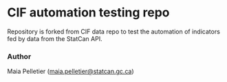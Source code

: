 # CIF automation testing repo  

Repository is forked from CIF data repo to test the automation of indicators fed by data from the StatCan API.

### Author  
Maia Pelletier (maia.pelletier@statcan.gc.ca)
